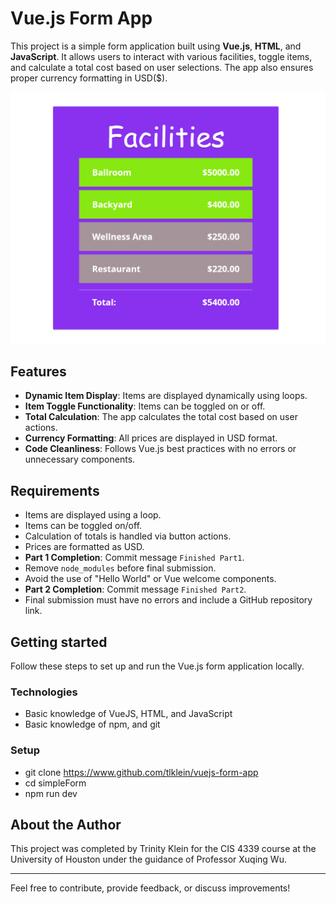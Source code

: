 # Vue.js Form App

This project is a simple form application built using **Vue.js**, **HTML**, and **JavaScript**. It allows users to interact with various facilities, toggle items, and calculate a total cost based on user selections. The app also ensures proper currency formatting in USD($).

![Screenshot](stock-1.png)

## Features
- **Dynamic Item Display**: Items are displayed dynamically using loops.
- **Item Toggle Functionality**: Items can be toggled on or off.
- **Total Calculation**: The app calculates the total cost based on user actions.
- **Currency Formatting**: All prices are displayed in USD format.
- **Code Cleanliness**: Follows Vue.js best practices with no errors or unnecessary components.

## Requirements
- Items are displayed using a loop.
- Items can be toggled on/off.
- Calculation of totals is handled via button actions.
- Prices are formatted as USD.
- **Part 1 Completion**: Commit message `Finished Part1`.
- Remove `node_modules` before final submission.
- Avoid the use of "Hello World" or Vue welcome components.
- **Part 2 Completion**: Commit message `Finished Part2`.
- Final submission must have no errors and include a GitHub repository link.

## Getting started
Follow these steps to set up and run the Vue.js form application locally.

### Technologies
- Basic knowledge of VueJS, HTML, and JavaScript
- Basic knowledge of npm, and git
### Setup
- git clone https://www.github.com/tlklein/vuejs-form-app
- cd simpleForm
- npm run dev

## About the Author
This project was completed by Trinity Klein for the CIS 4339 course at the University of Houston under the guidance of Professor Xuqing Wu. 

---

Feel free to contribute, provide feedback, or discuss improvements!
